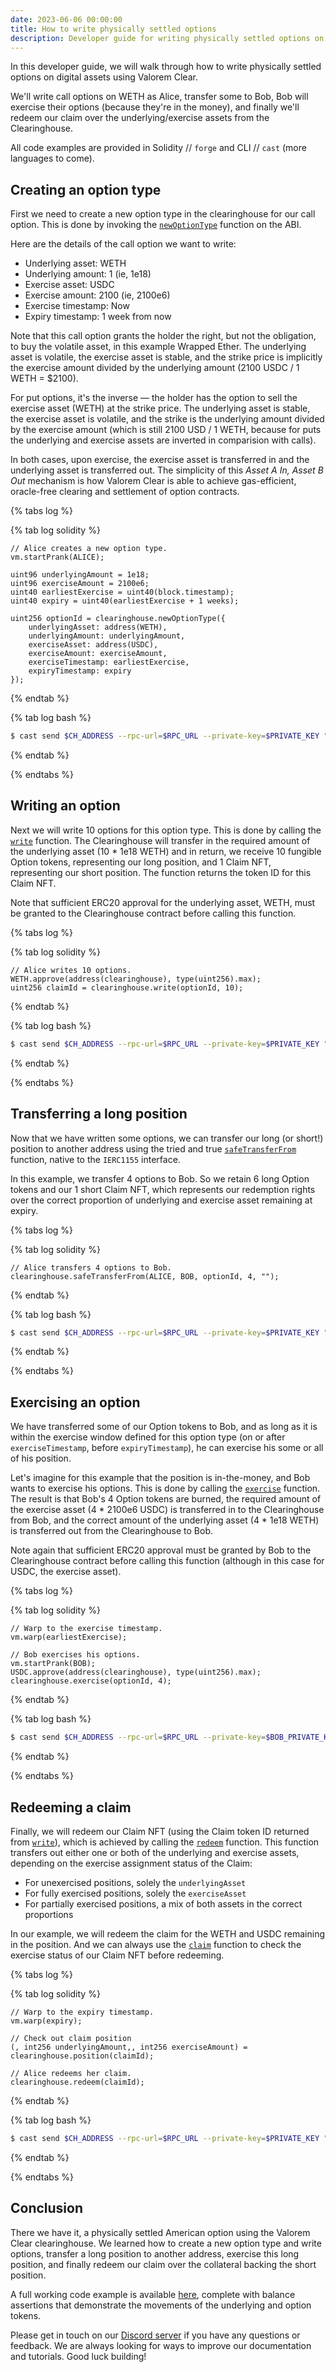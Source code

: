 ```yaml
---
date: 2023-06-06 00:00:00
title: How to write physically settled options
description: Developer guide for writing physically settled options on digital assets with Valorem Clear.
---
```


In this developer guide, we will walk through how to write physically settled options on digital assets using Valorem Clear.

We'll write call options on WETH as Alice, transfer some to Bob, Bob will exercise their options (because they're in the money), and finally we'll redeem our claim over the underlying/exercise assets from the Clearinghouse.

All code examples are provided in Solidity // `forge` and CLI // `cast` (more languages to come).

## Creating an option type

First we need to create a new option type in the clearinghouse for our call option. This is done by invoking the [`newOptionType`](/docs/clear-contracts/#newOptionType) function on the ABI.

Here are the details of the call option we want to write:

- Underlying asset: WETH
- Underlying amount: 1 (ie, 1e18)
- Exercise asset: USDC
- Exercise amount: 2100 (ie, 2100e6)
- Exercise timestamp: Now
- Expiry timestamp: 1 week from now

Note that this call option grants the holder the right, but not the obligation, to buy the volatile asset, in this example Wrapped Ether. The underlying asset is volatile, the exercise asset is stable, and the strike price is implicitly the exercise amount divided by the underlying amount (2100 USDC / 1 WETH = $2100).

For put options, it's the inverse — the holder has the option to sell the exercise asset (WETH) at the strike price. The underlying asset is stable, the exercise asset is volatile, and the strike is the underlying amount divided by the exercise amount (which is still 2100 USD / 1 WETH, because for puts the underlying and exercise assets are inverted in comparision with calls).

In both cases, upon exercise, the exercise asset is transferred in and the underlying asset is transferred out. The simplicity of this *Asset A In, Asset B Out* mechanism is how Valorem Clear is able to achieve gas-efficient, oracle-free clearing and settlement of option contracts.

{% tabs log %}

{% tab log solidity %}
```solidity
// Alice creates a new option type.
vm.startPrank(ALICE);

uint96 underlyingAmount = 1e18;
uint96 exerciseAmount = 2100e6;
uint40 earliestExercise = uint40(block.timestamp);
uint40 expiry = uint40(earliestExercise + 1 weeks);

uint256 optionId = clearinghouse.newOptionType({
    underlyingAsset: address(WETH),
    underlyingAmount: underlyingAmount,
    exerciseAsset: address(USDC),
    exerciseAmount: exerciseAmount,
    exerciseTimestamp: earliestExercise,
    expiryTimestamp: expiry
});
```
{% endtab %}

{% tab log bash %}
```bash
$ cast send $CH_ADDRESS --rpc-url=$RPC_URL --private-key=$PRIVATE_KEY "newOptionType(address,uint96,address,uint96,uint40,uint40) (uint256)" "$WETH" 1000000000000000000 "$USDC" 2100000000 1686115811 1686720611
```
{% endtab %}

{% endtabs %}

## Writing an option

Next we will write 10 options for this option type. This is done by calling the [`write`](/docs/clear-contracts/#write) function. The Clearinghouse will transfer in the required amount of the underlying asset (10 * 1e18 WETH) and in return, we receive 10 fungible Option tokens, representing our long position, and 1 Claim NFT, representing our short position. The function returns the token ID for this Claim NFT.

Note that sufficient ERC20 approval for the underlying asset, WETH, must be granted to the Clearinghouse contract before calling this function.

{% tabs log %}

{% tab log solidity %}
```solidity
// Alice writes 10 options.
WETH.approve(address(clearinghouse), type(uint256).max);
uint256 claimId = clearinghouse.write(optionId, 10);
```
{% endtab %}

{% tab log bash %}
```bash
$ cast send $CH_ADDRESS --rpc-url=$RPC_URL --private-key=$PRIVATE_KEY "write(uint256,uint112)" $OPTION_ID 10
```
{% endtab %}

{% endtabs %}

## Transferring a long position

Now that we have written some options, we can transfer our long (or short!) position to another address using the tried and true [`safeTransferFrom`](https://eips.ethereum.org/EIPS/eip-1155#specification) function, native to the `IERC1155` interface.

In this example, we transfer 4 options to Bob. So we retain 6 long Option tokens and our 1 short Claim NFT, which represents our redemption rights over the correct proportion of underlying and exercise asset remaining at expiry.

{% tabs log %}

{% tab log solidity %}
```solidity
// Alice transfers 4 options to Bob.
clearinghouse.safeTransferFrom(ALICE, BOB, optionId, 4, "");
```
{% endtab %}

{% tab log bash %}
```bash
$ cast send $CH_ADDRESS --rpc-url=$RPC_URL --private-key=$PRIVATE_KEY "safeTransferFrom(address,address,uint256,uint256,bytes)" "$ALICE" "$BOB" $OPTION_ID 4 ""
```
{% endtab %}

{% endtabs %}

## Exercising an option

We have transferred some of our Option tokens to Bob, and as long as it is within the exercise window defined for this option type (on or after `exerciseTimestamp`, before `expiryTimestamp`), he can exercise his some or all of his position.

Let's imagine for this example that the position is in-the-money, and Bob wants to exercise his options. This is done by calling the [`exercise`](/docs/clear-contracts/#exercise) function. The result is that Bob's 4 Option tokens are burned, the required amount of the exercise asset (4 * 2100e6 USDC) is transferred in to the Clearinghouse from Bob, and the correct amount of the underlying asset (4 * 1e18 WETH) is transferred out from the Clearinghouse to Bob.

Note again that sufficient ERC20 approval must be granted by Bob to the Clearinghouse contract before calling this function (although in this case for USDC, the exercise asset).

{% tabs log %}

{% tab log solidity %}
```solidity
// Warp to the exercise timestamp.
vm.warp(earliestExercise);

// Bob exercises his options.
vm.startPrank(BOB);
USDC.approve(address(clearinghouse), type(uint256).max);
clearinghouse.exercise(optionId, 4);
```
{% endtab %}

{% tab log bash %}
```bash
$ cast send $CH_ADDRESS --rpc-url=$RPC_URL --private-key=$BOB_PRIVATE_KEY "exercise(uint256,uint112)" $OPTION_ID 4
```
{% endtab %}

{% endtabs %}

## Redeeming a claim

Finally, we will redeem our Claim NFT (using the Claim token ID returned from [`write`](/docs/clear-contracts/#write)), which is achieved by calling the [`redeem`](/docs/clear-contracts/#redeem) function. This function transfers out either one or both of the underlying and exercise assets, depending on the exercise assignment status of the Claim:
- For unexercised positions, solely the `underlyingAsset`
- For fully exercised positions, solely the `exerciseAsset`
- For partially exercised positions, a mix of both assets in the correct proportions

In our example, we will redeem the claim for the WETH and USDC remaining in the position. And we can always use the [`claim`](/docs/clear-contracts/#claim) function to check the exercise status of our Claim NFT before redeeming.

{% tabs log %}

{% tab log solidity %}
```solidity
// Warp to the expiry timestamp.
vm.warp(expiry);

// Check out claim position
(, int256 underlyingAmount,, int256 exerciseAmount) = clearinghouse.position(claimId);

// Alice redeems her claim.
clearinghouse.redeem(claimId);
```
{% endtab %}

{% tab log bash %}
```bash
$ cast send $CH_ADDRESS --rpc-url=$RPC_URL --private-key=$PRIVATE_KEY "redeem(uint256)" $CLAIM_ID
```
{% endtab %}

{% endtabs %}

## Conclusion

There we have it, a physically settled American option using the Valorem Clear clearinghouse. We learned how to create a new option type and write options, transfer a long position to another address, exercise this long position, and finally redeem our claim over the collateral backing the short position.

A full working code example is available [here](https://github.com/valorem-labs-inc/valorem-dev-guides/blob/main/test/ClearPhysicallySettled.t.sol), complete with balance assertions that demonstrate the movements of the underlying and option tokens.

Please get in touch on our [Discord server](https://discord.gg/valorem) if you have any questions or feedback. We are always looking for ways to improve our documentation and tutorials. Good luck building!
